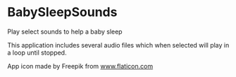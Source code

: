# BabySleepSounds
Play select sounds to help a baby sleep

This application includes several audio files which when selected will
play in a loop until stopped.

App icon made by Freepik from www.flaticon.com
